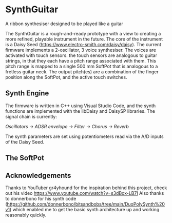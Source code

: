 # SynthGuitar
A ribbon synthesiser designed to be played like a guitar

The SynthGuitar is a rough-and-ready prototype with a view to creating a more refined, playable instrument in the future. The core of the instrument is a Daisy Seed (https://www.electro-smith.com/daisy/daisy). The current firmware implements a 2-oscillator, 3 voice synthesiser. The voices are activated with touch sensors. the touch sensors are analogous to guitar strings, in that they each have a pitch range associated with them. This pitch range is mapped to a single 500 mm SoftPot that is analogous to a fretless guitar neck. The output pitch(es) are a combination of the finger position along the SoftPot, and the active touch switches.   

## Synth Engine
The firmware is written in C++ using Visual Studio Code, and the synth functions are implemented with the libDaisy and DaisySP libraries. The signal chain is currently:

_Oscillators -> ADSR envelope -> Filter -> Chorus -> Reverb_

The synth parameters are set using potentiometers read via the A/D inputs of the Daisy Seed. 

## The SoftPot

## Acknowledgements
Thanks to YouTuber gr4yhound for the inspiration behind this project, check out his video https://www.youtube.com/watch?v=s3dBox-LB7I
Also thanks to donnerbono for his synth code (https://github.com/donnerbono/bitsandbobs/tree/main/DuoPolySynth%20v1) which enabled me to get the basic synth architecture up and working reasonably quickly.
